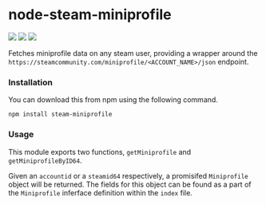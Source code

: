 # node-steam-miniprofile
<img src="https://badgen.net/npm/v/steam-miniprofile" /> <img src="https://badgen.net/npm/dm/steam-miniprofile" /> <img src="https://badgen.net/npm/dt/steam-miniprofile" />


Fetches miniprofile data on any steam user, providing a wrapper around the `https://steamcommunity.com/miniprofile/<ACCOUNT_NAME>/json` endpoint.

### Installation
You can download this from npm using the following command.

    npm install steam-miniprofile

### Usage

This module exports two functions, `getMiniprofile` and `getMiniprofileByID64`. 

Given an `accountid` or a `steamid64` respectively, a promisifed `Miniprofile` object will be returned. The fields for this object can be found as a part of the `Miniprofile` inferface definition within the `index` file.
